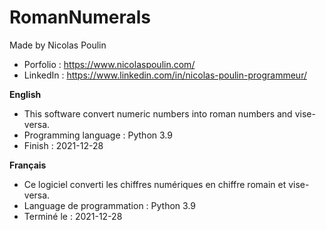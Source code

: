 # RomanNumerals

Made by Nicolas Poulin
* Porfolio : https://www.nicolaspoulin.com/
* LinkedIn : https://www.linkedin.com/in/nicolas-poulin-programmeur/
 
 **English**
  * This software convert numeric numbers into roman numbers and vise-versa. 
  * Programming language : Python 3.9 
  * Finish : 2021-12-28  
 
 **Français**
  * Ce logiciel converti les chiffres numériques en chiffre romain et vise-versa. 
  * Language de programmation : Python 3.9 
  * Terminé le : 2021-12-28
